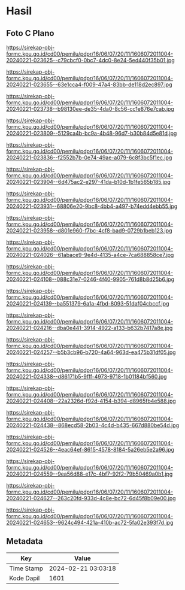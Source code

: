 # Hasil

## Foto C Plano

https://sirekap-obj-formc.kpu.go.id/cd00/pemilu/pdpr/16/06/07/20/11/1606072011004-20240221-023625--c79cbcf0-0bc7-4dc0-8e24-5ed440f35b01.jpg

https://sirekap-obj-formc.kpu.go.id/cd00/pemilu/pdpr/16/06/07/20/11/1606072011004-20240221-023655--63e1cca4-f009-47a4-83bb-de118d2ec897.jpg

https://sirekap-obj-formc.kpu.go.id/cd00/pemilu/pdpr/16/06/07/20/11/1606072011004-20240221-023738--b98130ee-de35-4da0-8c56-cc1e876e7cab.jpg

https://sirekap-obj-formc.kpu.go.id/cd00/pemilu/pdpr/16/06/07/20/11/1606072011004-20240221-023809--5129ca4b-bc9a-4b48-96d7-b30b84d5e81d.jpg

https://sirekap-obj-formc.kpu.go.id/cd00/pemilu/pdpr/16/06/07/20/11/1606072011004-20240221-023836--f2552b7b-0e74-49ae-a079-6c8f3bc5f1ec.jpg

https://sirekap-obj-formc.kpu.go.id/cd00/pemilu/pdpr/16/06/07/20/11/1606072011004-20240221-023904--6d475ac2-e297-41da-b10d-1b1fe565b185.jpg

https://sirekap-obj-formc.kpu.go.id/cd00/pemilu/pdpr/16/06/07/20/11/1606072011004-20240221-023931--68806e20-9bc8-4bb4-a497-b74edd4ebb55.jpg

https://sirekap-obj-formc.kpu.go.id/cd00/pemilu/pdpr/16/06/07/20/11/1606072011004-20240221-023958--d801e960-f7bc-4cf8-bad9-0729b1beb123.jpg

https://sirekap-obj-formc.kpu.go.id/cd00/pemilu/pdpr/16/06/07/20/11/1606072011004-20240221-024026--61abace9-9e4d-4135-a4ce-7ca688858ce7.jpg

https://sirekap-obj-formc.kpu.go.id/cd00/pemilu/pdpr/16/06/07/20/11/1606072011004-20240221-024108--088c31e7-0246-4f40-9905-761d8b8d25b6.jpg

https://sirekap-obj-formc.kpu.go.id/cd00/pemilu/pdpr/16/06/07/20/11/1606072011004-20240221-024139--ba551379-6a1a-4fbd-8093-51daf04cbccf.jpg

https://sirekap-obj-formc.kpu.go.id/cd00/pemilu/pdpr/16/06/07/20/11/1606072011004-20240221-024216--dba0e441-3914-4922-a133-b632b7417a8e.jpg

https://sirekap-obj-formc.kpu.go.id/cd00/pemilu/pdpr/16/06/07/20/11/1606072011004-20240221-024257--b5b3cb96-b720-4a64-963d-ea475b31df05.jpg

https://sirekap-obj-formc.kpu.go.id/cd00/pemilu/pdpr/16/06/07/20/11/1606072011004-20240221-024338--d86171b5-9fff-4973-9718-1b01184bf560.jpg

https://sirekap-obj-formc.kpu.go.id/cd00/pemilu/pdpr/16/06/07/20/11/1606072011004-20240221-024408--22a2326d-f92d-4154-b394-d8965fb4e588.jpg

https://sirekap-obj-formc.kpu.go.id/cd00/pemilu/pdpr/16/06/07/20/11/1606072011004-20240221-024438--868ecd58-2b03-4c4d-b435-667d880be54d.jpg

https://sirekap-obj-formc.kpu.go.id/cd00/pemilu/pdpr/16/06/07/20/11/1606072011004-20240221-024526--4eac64ef-8615-4578-8184-5a26eb5e2a96.jpg

https://sirekap-obj-formc.kpu.go.id/cd00/pemilu/pdpr/16/06/07/20/11/1606072011004-20240221-024559--9ea56d88-e17c-4bf7-92f2-79b50469a0b1.jpg

https://sirekap-obj-formc.kpu.go.id/cd00/pemilu/pdpr/16/06/07/20/11/1606072011004-20240221-024627--263c20fd-933d-4c8e-bc72-6d45f8b09e00.jpg

https://sirekap-obj-formc.kpu.go.id/cd00/pemilu/pdpr/16/06/07/20/11/1606072011004-20240221-024653--9624c494-421a-410b-ac72-5fa02e393f7d.jpg


## Metadata

| Key        | Value               |
| ---------- | ------------------- |
| Time Stamp | 2024-02-21 03:03:18 |
| Kode Dapil | 1601                |



